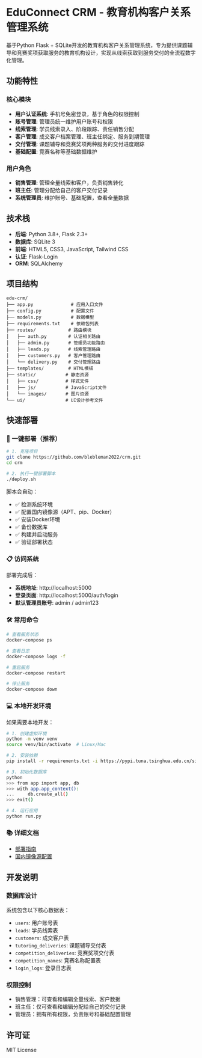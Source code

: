 # EduConnect CRM - 教育机构客户关系管理系统

基于Python Flask + SQLite开发的教育机构客户关系管理系统，专为提供课题辅导和竞赛奖项获取服务的教育机构设计，实现从线索获取到服务交付的全流程数字化管理。

## 功能特性

### 核心模块
- **用户认证系统**: 手机号免密登录，基于角色的权限控制
- **账号管理**: 管理员统一维护用户账号和权限
- **线索管理**: 学员线索录入、阶段跟踪、责任销售分配
- **客户管理**: 成交客户档案管理、班主任绑定、服务到期管理
- **交付管理**: 课题辅导和竞赛奖项两种服务的交付进度跟踪
- **基础配置**: 竞赛名称等基础数据维护

### 用户角色
- **销售管理**: 管理全量线索和客户，负责销售转化
- **班主任**: 管理分配给自己的客户交付记录
- **系统管理员**: 维护账号、基础配置，查看全量数据

## 技术栈

- **后端**: Python 3.8+, Flask 2.3+
- **数据库**: SQLite 3
- **前端**: HTML5, CSS3, JavaScript, Tailwind CSS
- **认证**: Flask-Login
- **ORM**: SQLAlchemy

## 项目结构

```
edu-crm/
├── app.py              # 应用入口文件
├── config.py           # 配置文件
├── models.py           # 数据模型
├── requirements.txt    # 依赖包列表
├── routes/            # 路由模块
│   ├── auth.py        # 认证相关路由
│   ├── admin.py       # 管理员功能路由
│   ├── leads.py       # 线索管理路由
│   ├── customers.py   # 客户管理路由
│   └── delivery.py    # 交付管理路由
├── templates/         # HTML模板
├── static/           # 静态资源
│   ├── css/          # 样式文件
│   ├── js/           # JavaScript文件
│   └── images/       # 图片资源
└── ui/               # UI设计参考文件
```

## 快速部署

### 🚀 一键部署（推荐）

```bash
# 1. 克隆项目
git clone https://github.com/blebleman2022/crm.git
cd crm

# 2. 执行一键部署脚本
./deploy.sh
```

脚本会自动：
- ✅ 检测系统环境
- ✅ 配置国内镜像源（APT、pip、Docker）
- ✅ 安装Docker环境
- ✅ 备份数据库
- ✅ 构建并启动服务
- ✅ 验证部署状态

### 📋 访问系统

部署完成后：
- **系统地址**: http://localhost:5000
- **登录页面**: http://localhost:5000/auth/login
- **默认管理员账号**: admin / admin123

### 🛠️ 常用命令

```bash
# 查看服务状态
docker-compose ps

# 查看日志
docker-compose logs -f

# 重启服务
docker-compose restart

# 停止服务
docker-compose down
```

### 💻 本地开发环境

如果需要本地开发：

```bash
# 1. 创建虚拟环境
python -m venv venv
source venv/bin/activate  # Linux/Mac

# 2. 安装依赖
pip install -r requirements.txt -i https://pypi.tuna.tsinghua.edu.cn/simple

# 3. 初始化数据库
python
>>> from app import app, db
>>> with app.app_context():
...     db.create_all()
>>> exit()

# 4. 运行应用
python run.py
```

### 📚 详细文档

- [部署指南](DEPLOY-CLOUD.md)
- [国内镜像源配置](CHINA-MIRRORS.md)

## 开发说明

### 数据库设计
系统包含以下核心数据表：
- `users`: 用户账号表
- `leads`: 学员线索表
- `customers`: 成交客户表
- `tutoring_deliveries`: 课题辅导交付表
- `competition_deliveries`: 竞赛奖项交付表
- `competition_names`: 竞赛名称配置表
- `login_logs`: 登录日志表

### 权限控制
- 销售管理：可查看和编辑全量线索、客户数据
- 班主任：仅可查看和编辑分配给自己的交付记录
- 管理员：拥有所有权限，负责账号和基础配置管理

## 许可证

MIT License
